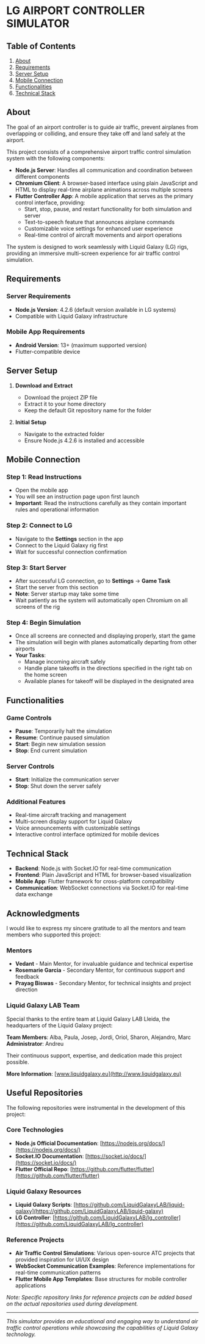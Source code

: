 # LG AIRPORT CONTROLLER SIMULATOR

## Table of Contents
1. [About](#about)
2. [Requirements](#requirements)
3. [Server Setup](#server-setup)
4. [Mobile Connection](#mobile-connection)
5. [Functionalities](#functionalities)
6. [Technical Stack](#technical-stack)

## About

The goal of an airport controller is to guide air traffic, prevent airplanes from overlapping or colliding, and ensure they take off and land safely at the airport.

This project consists of a comprehensive airport traffic control simulation system with the following components:

- **Node.js Server**: Handles all communication and coordination between different components
- **Chromium Client**: A browser-based interface using plain JavaScript and HTML to display real-time airplane animations across multiple screens
- **Flutter Controller App**: A mobile application that serves as the primary control interface, providing:
  - Start, stop, pause, and restart functionality for both simulation and server
  - Text-to-speech feature that announces airplane commands
  - Customizable voice settings for enhanced user experience
  - Real-time control of aircraft movements and airport operations

The system is designed to work seamlessly with Liquid Galaxy (LG) rigs, providing an immersive multi-screen experience for air traffic control simulation.

## Requirements

### Server Requirements
- **Node.js Version**: 4.2.6 (default version available in LG systems)
- Compatible with Liquid Galaxy infrastructure

### Mobile App Requirements
- **Android Version**: 13+ (maximum supported version)
- Flutter-compatible device

## Server Setup

1. **Download and Extract**
   - Download the project ZIP file
   - Extract it to your home directory
   - Keep the default Git repository name for the folder

2. **Initial Setup**
   - Navigate to the extracted folder
   - Ensure Node.js 4.2.6 is installed and accessible

## Mobile Connection

### Step 1: Read Instructions
- Open the mobile app
- You will see an instruction page upon first launch
- **Important**: Read the instructions carefully as they contain important rules and operational information

### Step 2: Connect to LG
- Navigate to the **Settings** section in the app
- Connect to the Liquid Galaxy rig first
- Wait for successful connection confirmation

### Step 3: Start Server
- After successful LG connection, go to **Settings** → **Game Task**
- Start the server from this section
- **Note**: Server startup may take some time
- Wait patiently as the system will automatically open Chromium on all screens of the rig

### Step 4: Begin Simulation
- Once all screens are connected and displaying properly, start the game
- The simulation will begin with planes automatically departing from other airports
- **Your Tasks**:
  - Manage incoming aircraft safely
  - Handle plane takeoffs in the directions specified in the right tab on the home screen
  - Available planes for takeoff will be displayed in the designated area

## Functionalities

### Game Controls
- **Pause**: Temporarily halt the simulation
- **Resume**: Continue paused simulation
- **Start**: Begin new simulation session
- **Stop**: End current simulation

### Server Controls
- **Start**: Initialize the communication server
- **Stop**: Shut down the server safely

### Additional Features
- Real-time aircraft tracking and management
- Multi-screen display support for Liquid Galaxy
- Voice announcements with customizable settings
- Interactive control interface optimized for mobile devices

## Technical Stack

- **Backend**: Node.js with Socket.IO for real-time communication
- **Frontend**: Plain JavaScript and HTML for browser-based visualization
- **Mobile App**: Flutter framework for cross-platform compatibility
- **Communication**: WebSocket connections via Socket.IO for real-time data exchange

## Acknowledgments

I would like to express my sincere gratitude to all the mentors and team members who supported this project:

### Mentors
- **Vedant** - Main Mentor, for invaluable guidance and technical expertise
- **Rosemarie Garcia** - Secondary Mentor, for continuous support and feedback
- **Prayag Biswas** - Secondary Mentor, for technical insights and project direction

### Liquid Galaxy LAB Team
Special thanks to the entire team at Liquid Galaxy LAB Lleida, the headquarters of the Liquid Galaxy project:

**Team Members**: Alba, Paula, Josep, Jordi, Oriol, Sharon, Alejandro, Marc  
**Administrator**: Andreu

Their continuous support, expertise, and dedication made this project possible.

**More Information**: [www.liquidgalaxy.eu](http://www.liquidgalaxy.eu)

## Useful Repositories

The following repositories were instrumental in the development of this project:

### Core Technologies
- **Node.js Official Documentation**: [https://nodejs.org/docs/](https://nodejs.org/docs/)
- **Socket.IO Documentation**: [https://socket.io/docs/](https://socket.io/docs/)
- **Flutter Official Repo**: [https://github.com/flutter/flutter](https://github.com/flutter/flutter)

### Liquid Galaxy Resources
- **Liquid Galaxy Scripts**: [https://github.com/LiquidGalaxyLAB/liquid-galaxy](https://github.com/LiquidGalaxyLAB/liquid-galaxy)
- **LG Controller**: [https://github.com/LiquidGalaxyLAB/lg_controller](https://github.com/LiquidGalaxyLAB/lg_controller)

### Reference Projects
- **Air Traffic Control Simulations**: Various open-source ATC projects that provided inspiration for UI/UX design
- **WebSocket Communication Examples**: Reference implementations for real-time communication patterns
- **Flutter Mobile App Templates**: Base structures for mobile controller applications

*Note: Specific repository links for reference projects can be added based on the actual repositories used during development.*

---

*This simulator provides an educational and engaging way to understand air traffic control operations while showcasing the capabilities of Liquid Galaxy technology.*
